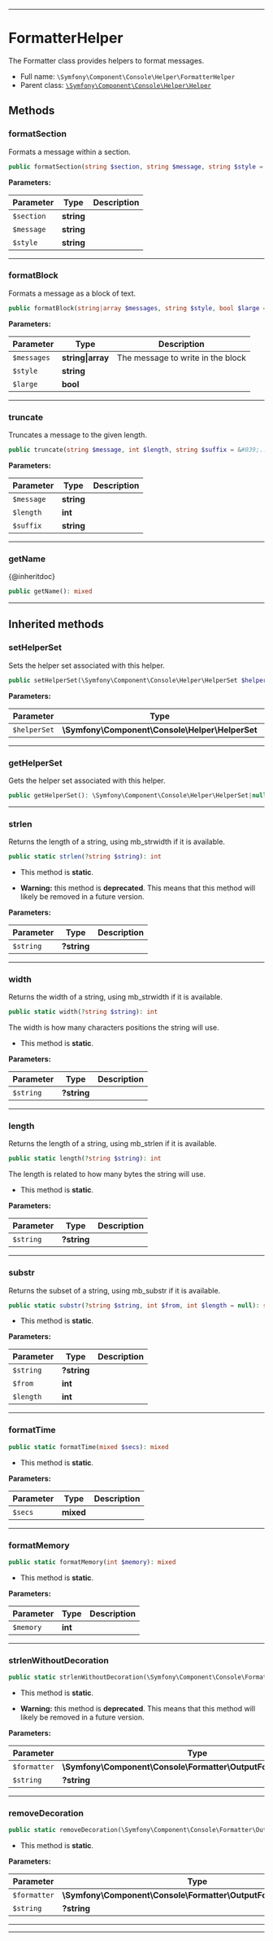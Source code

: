 ***

# FormatterHelper

The Formatter class provides helpers to format messages.



* Full name: `\Symfony\Component\Console\Helper\FormatterHelper`
* Parent class: [`\Symfony\Component\Console\Helper\Helper`](./Helper.md)




## Methods


### formatSection

Formats a message within a section.

```php
public formatSection(string $section, string $message, string $style = &#039;info&#039;): string
```








**Parameters:**

| Parameter | Type | Description |
|-----------|------|-------------|
| `$section` | **string** |  |
| `$message` | **string** |  |
| `$style` | **string** |  |




***

### formatBlock

Formats a message as a block of text.

```php
public formatBlock(string|array $messages, string $style, bool $large = false): string
```








**Parameters:**

| Parameter | Type | Description |
|-----------|------|-------------|
| `$messages` | **string&#124;array** | The message to write in the block |
| `$style` | **string** |  |
| `$large` | **bool** |  |




***

### truncate

Truncates a message to the given length.

```php
public truncate(string $message, int $length, string $suffix = &#039;...&#039;): string
```








**Parameters:**

| Parameter | Type | Description |
|-----------|------|-------------|
| `$message` | **string** |  |
| `$length` | **int** |  |
| `$suffix` | **string** |  |




***

### getName

{@inheritdoc}

```php
public getName(): mixed
```











***


## Inherited methods


### setHelperSet

Sets the helper set associated with this helper.

```php
public setHelperSet(\Symfony\Component\Console\Helper\HelperSet $helperSet = null): mixed
```








**Parameters:**

| Parameter | Type | Description |
|-----------|------|-------------|
| `$helperSet` | **\Symfony\Component\Console\Helper\HelperSet** |  |




***

### getHelperSet

Gets the helper set associated with this helper.

```php
public getHelperSet(): \Symfony\Component\Console\Helper\HelperSet|null
```











***

### strlen

Returns the length of a string, using mb_strwidth if it is available.

```php
public static strlen(?string $string): int
```



* This method is **static**.


* **Warning:** this method is **deprecated**. This means that this method will likely be removed in a future version.



**Parameters:**

| Parameter | Type | Description |
|-----------|------|-------------|
| `$string` | **?string** |  |




***

### width

Returns the width of a string, using mb_strwidth if it is available.

```php
public static width(?string $string): int
```

The width is how many characters positions the string will use.

* This method is **static**.




**Parameters:**

| Parameter | Type | Description |
|-----------|------|-------------|
| `$string` | **?string** |  |




***

### length

Returns the length of a string, using mb_strlen if it is available.

```php
public static length(?string $string): int
```

The length is related to how many bytes the string will use.

* This method is **static**.




**Parameters:**

| Parameter | Type | Description |
|-----------|------|-------------|
| `$string` | **?string** |  |




***

### substr

Returns the subset of a string, using mb_substr if it is available.

```php
public static substr(?string $string, int $from, int $length = null): string
```



* This method is **static**.




**Parameters:**

| Parameter | Type | Description |
|-----------|------|-------------|
| `$string` | **?string** |  |
| `$from` | **int** |  |
| `$length` | **int** |  |




***

### formatTime



```php
public static formatTime(mixed $secs): mixed
```



* This method is **static**.




**Parameters:**

| Parameter | Type | Description |
|-----------|------|-------------|
| `$secs` | **mixed** |  |




***

### formatMemory



```php
public static formatMemory(int $memory): mixed
```



* This method is **static**.




**Parameters:**

| Parameter | Type | Description |
|-----------|------|-------------|
| `$memory` | **int** |  |




***

### strlenWithoutDecoration



```php
public static strlenWithoutDecoration(\Symfony\Component\Console\Formatter\OutputFormatterInterface $formatter, ?string $string): mixed
```



* This method is **static**.


* **Warning:** this method is **deprecated**. This means that this method will likely be removed in a future version.



**Parameters:**

| Parameter | Type | Description |
|-----------|------|-------------|
| `$formatter` | **\Symfony\Component\Console\Formatter\OutputFormatterInterface** |  |
| `$string` | **?string** |  |




***

### removeDecoration



```php
public static removeDecoration(\Symfony\Component\Console\Formatter\OutputFormatterInterface $formatter, ?string $string): mixed
```



* This method is **static**.




**Parameters:**

| Parameter | Type | Description |
|-----------|------|-------------|
| `$formatter` | **\Symfony\Component\Console\Formatter\OutputFormatterInterface** |  |
| `$string` | **?string** |  |




***


***

